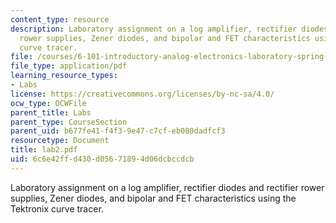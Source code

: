 ```yaml
---
content_type: resource
description: Laboratory assignment on a log amplifier, rectifier diodes and rectifier
  rower supplies, Zener diodes, and bipolar and FET characteristics using the Tektronix
  curve tracer.
file: /courses/6-101-introductory-analog-electronics-laboratory-spring-2007/6c6e42ffd430d05671894d06dcbccdcb_lab2.pdf
file_type: application/pdf
learning_resource_types:
- Labs
license: https://creativecommons.org/licenses/by-nc-sa/4.0/
ocw_type: OCWFile
parent_title: Labs
parent_type: CourseSection
parent_uid: b677fe41-f4f3-9e47-c7cf-eb080dadfcf3
resourcetype: Document
title: lab2.pdf
uid: 6c6e42ff-d430-d056-7189-4d06dcbccdcb
---
```

Laboratory assignment on a log amplifier, rectifier diodes and rectifier rower supplies, Zener diodes, and bipolar and FET characteristics using the Tektronix curve tracer.
